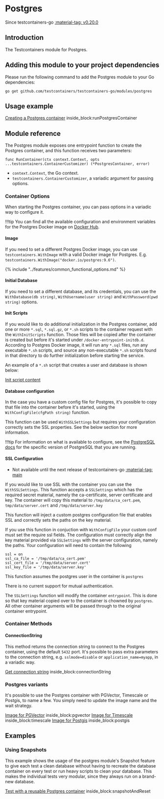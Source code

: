 # Postgres

Since testcontainers-go <a href="https://github.com/testcontainers/testcontainers-go/releases/tag/v0.20.0"><span class="tc-version">:material-tag: v0.20.0</span></a>

## Introduction

The Testcontainers module for Postgres.

## Adding this module to your project dependencies

Please run the following command to add the Postgres module to your Go dependencies:

```
go get github.com/testcontainers/testcontainers-go/modules/postgres
```

## Usage example

<!--codeinclude-->
[Creating a Postgres container](../../modules/postgres/examples_test.go) inside_block:runPostgresContainer
<!--/codeinclude-->

## Module reference

The Postgres module exposes one entrypoint function to create the Postgres container, and this function receives two parameters:

```golang
func RunContainer(ctx context.Context, opts ...testcontainers.ContainerCustomizer) (*PostgresContainer, error)
```

- `context.Context`, the Go context.
- `testcontainers.ContainerCustomizer`, a variadic argument for passing options.

### Container Options

When starting the Postgres container, you can pass options in a variadic way to configure it.

!!!tip
    You can find all the available configuration and environment variables for the Postgres Docker image on [Docker Hub](https://hub.docker.com/_/postgres).

#### Image

If you need to set a different Postgres Docker image, you can use `testcontainers.WithImage` with a valid Docker image
for Postgres. E.g. `testcontainers.WithImage("docker.io/postgres:9.6")`.

{% include "../features/common_functional_options.md" %}

#### Initial Database

If you need to set a different database, and its credentials, you can use the `WithDatabase(db string)`, `WithUsername(user string)` and `WithPassword(pwd string)` options.

#### Init Scripts

If you would like to do additional initialization in the Postgres container, add one or more `*.sql`, `*.sql.gz`, or `*.sh` scripts to the container request with the `WithInitScripts` function.
Those files will be copied after the container is created but before it's started under `/docker-entrypoint-initdb.d`. According to Postgres Docker image,
it will run any `*.sql` files, run any executable `*.sh` scripts, and source any non-executable `*.sh` scripts found in that directory to do further
initialization before starting the service.

An example of a `*.sh` script that creates a user and database is shown below:

<!--codeinclude-->
[Init script content](../../modules/postgres/testdata/init-user-db.sh)
<!--/codeinclude-->

#### Database configuration

In the case you have a custom config file for Postgres, it's possible to copy that file into the container before it's started, using the `WithConfigFile(cfgPath string)` function.

This function can be used `WithSSLSettings` but requires your configuration correctly sets the SSL properties. See the below section for more information.

!!!tip
    For information on what is available to configure, see the [PostgreSQL docs](https://www.postgresql.org/docs/14/runtime-config.html) for the specific version of PostgreSQL that you are running.

#### SSL Configuration

- Not available until the next release of testcontainers-go <a href="https://github.com/testcontainers/testcontainers-go"><span class="tc-version">:material-tag: main</span></a>

If you would like to use SSL with the container you can use the `WithSSLSettings`. This function accepts a `SSLSettings` which has the required secret material, namely the ca-certificate, server certificate and key. The container will copy this material to `/tmp/data/ca_cert.pem`, `tmp/data/server.cert` and `/tmp/data/server.key`

This function will inject a custom postgres configuration file that enables SSL and correctly sets the paths on the key material.

If you use this function in conjuction with `WithConfigFile` your custom conf must set the require ssl fields. The configuration must correctly align the key material provided via `SSLSettings` with the server configuration, namely the paths. Your configuration will need to contain the following
 ```
 ssl = on
ssl_ca_file = '/tmp/data/ca_cert.pem'
ssl_cert_file = '/tmp/data/server.cert'
ssl_key_file = '/tmp/data/server.key'
 ```

This function assumes the postgres user in the container is `postgres`

There is no current support for mutual authentication.

The `SSLSettings` function will modify the container `entrypoint`. This is done so that key material copied over to the container is chowned by `postgres`. All other container arguments will be passed through to the original container entrypoint.

### Container Methods

#### ConnectionString

This method returns the connection string to connect to the Postgres container, using the default `5432` port.
It's possible to pass extra parameters to the connection string, e.g. `sslmode=disable` or `application_name=myapp`, in a variadic way.

<!--codeinclude-->
[Get connection string](../../modules/postgres/postgres_test.go) inside_block:connectionString
<!--/codeinclude-->

### Postgres variants

It's possible to use the Postgres container with PGVector, Timescale or Postgis, to name a few. You simply need to update the image name and the wait strategy.

<!--codeinclude-->
[Image for PGVector](../../modules/postgres/postgres_test.go) inside_block:pgvector
[Image for Timescale](../../modules/postgres/postgres_test.go) inside_block:timescale
[Image for Postgis](../../modules/postgres/postgres_test.go) inside_block:postgis
<!--/codeinclude-->

## Examples

### Using Snapshots
This example shows the usage of the postgres module's Snapshot feature to give each test a clean database without having
to recreate the database container on every test or run heavy scripts to clean your database. This makes the individual
tests very modular, since they always run on a brand-new database.

<!--codeinclude-->
[Test with a reusable Postgres container](../../modules/postgres/postgres_test.go) inside_block:snapshotAndReset
<!--/codeinclude-->
